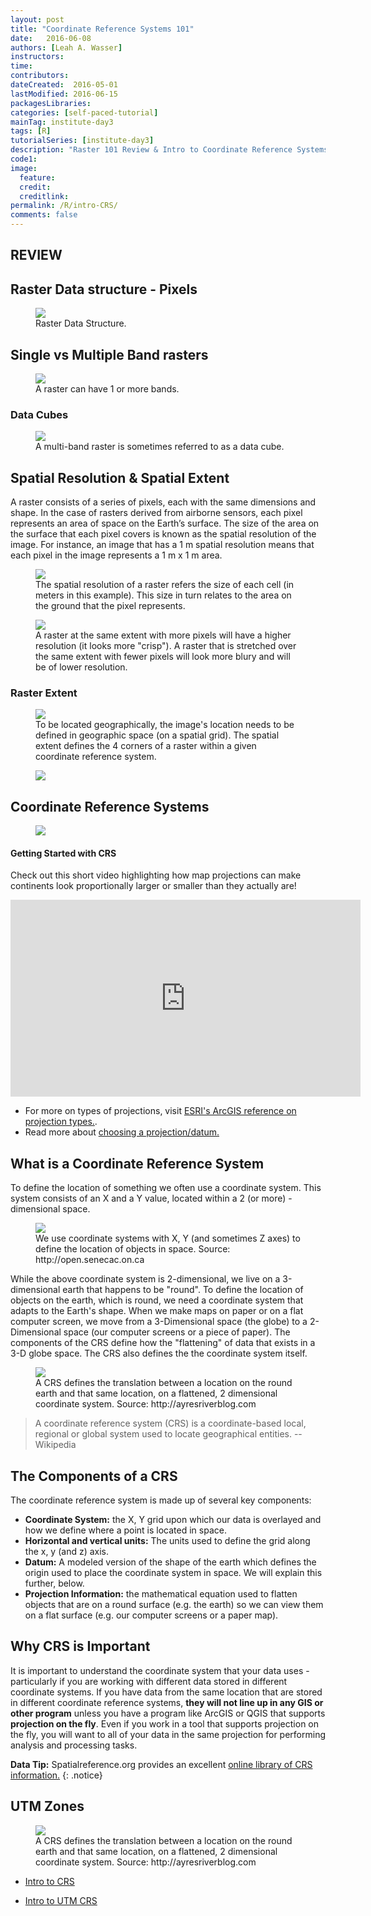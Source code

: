 ```yaml
---
layout: post
title: "Coordinate Reference Systems 101"
date:   2016-06-08
authors: [Leah A. Wasser]
instructors:
time:
contributors:
dateCreated:  2016-05-01
lastModified: 2016-06-15
packagesLibraries:
categories: [self-paced-tutorial]
mainTag: institute-day3
tags: [R]
tutorialSeries: [institute-day3]
description: "Raster 101 Review & Intro to Coordinate Reference Systems"
code1:
image:
  feature:
  credit:
  creditlink:
permalink: /R/intro-CRS/
comments: false
---
```


## REVIEW

## Raster Data structure - Pixels

<figure>
    <a href="http://neondataskills.org/images/dc-spatial-raster/raster_concept.png">
    <img src="http://neondataskills.org/images/dc-spatial-raster/raster_concept.png">
    </a>
    <figcaption>Raster Data Structure.</figcaption>
</figure>


## Single vs Multiple Band rasters

<figure>
    <a href="http://neondataskills.org/images/dc-spatial-raster/single_multi_raster.png">
    <img src="http://neondataskills.org/images/dc-spatial-raster/single_multi_raster.png">
    </a>
    <figcaption>A raster can have 1 or more bands.
    </figcaption>
</figure>

### Data Cubes

<figure>
    <a href="http://neondataskills.org/images/hyperspectral/DataCube.png">
    <img src="http://neondataskills.org/images/hyperspectral/DataCube.png">
    </a>
    <figcaption>A multi-band raster is sometimes
    referred to as a data cube.
    </figcaption>
</figure>


## Spatial Resolution & Spatial Extent

A raster consists of a series of pixels, each with the same dimensions and shape. In the case of rasters derived from airborne sensors, each pixel represents an area of space on the Earth’s surface. The size of the area on the surface that each pixel covers is known as the spatial resolution of the image. For instance, an image that has a 1 m spatial resolution means that each pixel in the image represents a 1 m x 1 m area.

<figure>
    <a href="http://neondataskills.org/images/hyperspectral/pixelDetail.png">
    <img src="http://neondataskills.org/images/hyperspectral/pixelDetail.png">
    </a>
    <figcaption>The spatial resolution of a raster refers the size of each cell (in meters in this example). This size in turn relates to the area on the ground that the pixel represents.
    </figcaption>
</figure>



<figure>
    <a href="http://neondataskills.org/images/spatialData/raster1.png">
    <img src="http://neondataskills.org/images/spatialData/raster1.png">
    </a>
    <figcaption>A raster at the same extent with more pixels will have a higher resolution (it looks more "crisp"). A raster that is stretched over the same extent with fewer pixels will look more blury and will be of lower resolution.
    </figcaption>
</figure>


### Raster Extent

<figure>
    <a href="http://neondataskills.org/images/hyperspectral/sat_image_corners.png">
    <img src="http://neondataskills.org/images/hyperspectral/sat_image_corners.png">
    </a>
    <figcaption>To be located geographically, the image's location needs to be defined in geographic space (on a spatial grid). The spatial extent defines the 4 corners of a raster within a given coordinate reference system.
    </figcaption>
</figure>

<figure>
    <a href="http://neondataskills.org/images/hyperspectral/sat_image_lat_lon.png">
    <img src="http://neondataskills.org/images/hyperspectral/sat_image_lat_lon.png">
    </a>
    <figcaption>
    </figcaption>
</figure>



## Coordinate Reference Systems

<figure>
    <a href="https://source.opennews.org/media/cache/b9/4f/b94f663c79024f0048ae7b4f88060cb5.jpg">
    <img src="https://source.opennews.org/media/cache/b9/4f/b94f663c79024f0048ae7b4f88060cb5.jpg">
    </a>
    <figcaption>
    </figcaption>
</figure>


#### Getting Started with CRS
Check out this short video highlighting how map projections can make continents
look proportionally larger or smaller than they actually are!

<iframe width="560" height="315" src="https://www.youtube.com/embed/KUF_Ckv8HbE" frameborder="0" allowfullscreen></iframe>

* For more on types of projections, visit
<a href="http://help.arcgis.com/en/arcgisdesktop/10.0/help/index.html#/Datums/003r00000008000000/" target="_blank"> ESRI's ArcGIS reference on projection types.</a>.  
* Read more about <a href="https://source.opennews.org/en-US/learning/choosing-right-map-projection/" target="_blank"> choosing a projection/datum.</a>


## What is a Coordinate Reference System

To define the location of something we often use a coordinate system. This system
consists of an X and a Y value, located within a 2 (or more) -dimensional space.

<figure>
	<a href="http://open.senecac.on.ca/clea/label/projectImages/15_276_xy-grid.jpg">
	<img src="http://open.senecac.on.ca/clea/label/projectImages/15_276_xy-grid.jpg"></a>
	<figcaption> We use coordinate systems with X, Y (and sometimes Z axes) to
	define the location of objects in space.
	Source: http://open.senecac.on.ca
	</figcaption>
</figure>

While the above coordinate system is 2-dimensional, we live on a 3-dimensional
earth that happens to be "round". To define the location of objects on the earth, which is round, we need
a coordinate system that adapts to the Earth's shape. When we make maps on paper
or on a flat computer screen, we move from a 3-Dimensional space (the globe) to
a 2-Dimensional space (our computer
screens or a piece of paper). The components of the CRS define how the
"flattening" of data that exists in a 3-D globe space. The CRS also defines the
the coordinate system itself.

<figure>
	<a href="http://ayresriverblog.com/wp-content/uploads/2011/05/image.png">
	<img src="http://ayresriverblog.com/wp-content/uploads/2011/05/image.png"></a>
	<figcaption>A CRS defines the translation between a location on the round earth
	and that same location, on a flattened, 2 dimensional coordinate system.
	Source: http://ayresriverblog.com
	</figcaption>
</figure>

> A  coordinate reference system (CRS) is a
coordinate-based local, regional or global system used to locate geographical
entities. -- Wikipedia

## The Components of a CRS

The coordinate reference system is made up of several key components:

* **Coordinate System:** the X, Y grid upon which our data is overlayed and how we define
where a point is located in space.
* **Horizontal and vertical units:** The units used to define the grid along the
x, y (and z) axis.
* **Datum:** A modeled version of the shape of the earth which defines the
origin used to place the coordinate system in space. We will explain this further,
below.
* **Projection Information:** the mathematical equation used to flatten objects
that are on a round surface (e.g. the earth) so we can view them on a flat surface
(e.g. our computer screens or a paper map).


## Why CRS is Important

It is important to understand the coordinate system that your data uses -
particularly if you are working with different data stored in different coordinate
systems. If you have data from the same location that are stored in different
coordinate reference systems, **they will not line up in any GIS or other program**
unless you have a program like ArcGIS or QGIS that supports **projection on the
fly**. Even if you work in a tool that supports projection on the fly, you will
want to all of your data in the same projection for performing analysis and processing
tasks.

<i class="fa fa-star"></i> **Data Tip:** Spatialreference.org provides an
excellent <a href="http://spatialreference.org/ref/epsg/" target="_blank">online
library of CRS information.</a>
{: .notice}

## UTM Zones


<figure>
	<a href="https://upload.wikimedia.org/wikipedia/commons/thumb/8/8d/Utm-zones-USA.svg/1440px-Utm-zones-USA.svg.png
">
	<img src="https://upload.wikimedia.org/wikipedia/commons/thumb/8/8d/Utm-zones-USA.svg/1440px-Utm-zones-USA.svg.png
"></a>
	<figcaption>A CRS defines the translation between a location on the round earth
	and that same location, on a flattened, 2 dimensional coordinate system.
	Source: http://ayresriverblog.com
	</figcaption>
</figure>

* [Intro to CRS ](http://neon-workwithdata.github.io/NEON-R-Spatio-Temporal-Data-and-Management-Intro/R/intro-to-coordinate-reference-systems)

* [Intro to UTM CRS ](http://neon-workwithdata.github.io/NEON-R-Spatio-Temporal-Data-and-Management-Intro/R/geographic-vs-projected-coordinate-reference-systems-UTM)
